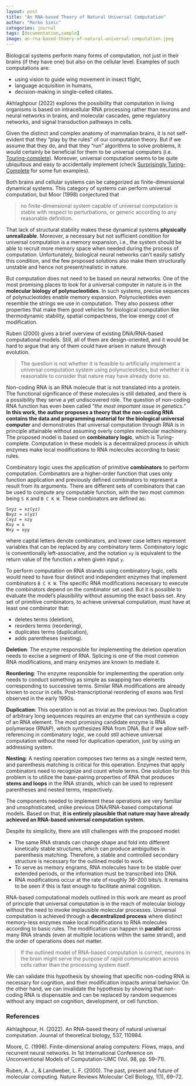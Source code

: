 ```yaml
---
layout: post
title: "An RNA-based Theory of Natural Universal Computation"
author: "Marko Simic"
categories: journal
tags: [documentation,sample]
image: an-rna-based-thoery-of-natural-universal-computation.jpeg
---
```


Biological systems perform many forms of computation, not just in their brains (if they have one) but also on the cellular level. Examples of such computations are:

- using vision to guide wing movement in insect flight,
- language acquisition in humans,
- decision-making in single-celled ciliates.

Akhlaghpour (2022) explores the possibility that computation in living organisms is based on intracellular RNA processing rather than neurons and neural networks in brains, and molecular cascades, gene regulatory networks, and signal transduction pathways in cells.

Given the distinct and complex anatomy of mammalian brains, it is not self-evident that they “play by the rules” of our computation theory. But if we assume that they do, and that they “run” algorithms to solve problems, it would certainly be beneficial for them to be universal computers (i.e. [Touring-complete](https://en.wikipedia.org/wiki/Turing_completeness)). Moreover, universal computation seems to be quite ubiquitous and easy to accidentally implement (check [Surprisingly Turing-Complete](https://www.gwern.net/Turing-complete) for some fun examples).

Both brains and cellular systems can be categorized as finite-dimensional dynamical systems. This category of systems can perform universal computation, but Moor (1998) conjectured that
> no finite-dimensional system capable of universal computation is stable with respect to perturbations, or generic according to any reasonable definition.

That lack of structural stability makes these dynamical systems **physically unrealizable**. Moreover, a necessary but not sufficient condition for universal computation is a memory expansion, i.e., the system should be able to recruit more memory space when needed during the process of computation. Unfortunately, biological neural networks can’t easily satisfy this condition, and the few proposed solutions also make them structurally unstable and hence not present/realistic in nature.

But computation does not need to be based on neural networks. One of the most promising places to look for a universal computer in nature is in the **molecular biology of polynucleotides**. In such systems, precise sequences of polynucleotides enable memory expansion. Polynucleotides even resemble the strings we use in computation. They also possess other properties that make them good vehicles for biological computation like thermodynamic stability, spatial compactness, the low energy cost of modification.

Ruben (2000) gives a brief overview of existing DNA/RNA-based computational models. Still, all of them are design-oriented, and it would be hard to argue that any of them could have arisen in nature through evolution.

> The question is not whether it is feasible to artificially implement a universal computation system using polynucleotides, but whether it is reasonable to consider that nature may have already done so.

Non-coding RNA is an RNA molecule that is not translated into a protein. The functional significance of these molecules is still debated, and there is a possibility they serve a yet undiscovered role. The question of non-coding RNA function has even been called *"the most important issue in genetics."* **In this work, the author proposes a theory that the non-coding RNA contains the data and programming material for the biological universal computer** and demonstrates that universal computation through RNA is in principle attainable without assuming overly complex molecular machinery. The proposed model is based on **combinatory logic**, which is Turing-complete. Computation in these models is a decentralized process in which enzymes make local modifications to RNA molecules according to basic rules.

Combinatory logic uses the application of primitive **combinators** to perform computation. Combinators are a higher-order function that uses only function application and previously defined combinators to represent a result from its arguments. There are different sets of combinators that can be used to compute any computable function, with the two most common being `S K` and `B C K W`. These combinators are defined as:

```
Sxyz = xz(yz)
Bxyz = x(yz)
Cxyz = xzy
Kxy = x
Wxy = xyy
```

where capital letters denote combinators, and lower case letters represent variables that can be replaced by any combinatory term. Combinatory logic is conventionally left-associative, and the notation `xy` is equivalent to the return value of the function `x` when given input `y`.

To perform computation on RNA strands using combinatory logic, cells would need to have four distinct and independent enzymes that implement combinators `B C K W`. The specific RNA modifications necessary to execute the combinators depend on the combinator set used. But it is possible to evaluate the model’s plausibility without assuming the exact basis set. Any set of primitive combinators, to achieve universal computation, must have at least one combinator that:

- deletes terms (deletion),
- reorders terms (reordering),
- duplicates terms (duplication),
- adds parentheses (nesting).

**Deletion**: The enzyme responsible for implementing the deletion operation needs to excise a segment of RNA. Splicing is one of the most common RNA modifications, and many enzymes are known to mediate it.

**Reordering**: The enzyme responsible for implementing the operation only needs to conduct something as simple as swapping two elements corresponding to successive terms. Similar RNA modifications are already known to occur in cells. Post-transcriptional reordering of exons was first observed in the early 1990s.

**Duplication**: This operation is not as trivial as the previous two. Duplication of arbitrary long sequences requires an enzyme that can synthesize a copy of an RNA element. The most promising candidate enzyme is RNA polymerase (RNAP), which synthesizes RNA from DNA. But if we allow self-referencing in combinatory logic, we could still achieve universal computation without the need for duplication operation, just by using an addressing system.

**Nesting**: A nesting operation composes two terms as a single nested term, and parenthesis matching is critical for this operation. Enzymes that apply combinators need to recognize and count whole terms. One solution for this problem is to utilize the base-pairing properties of RNA that produces **stems and loops** in the RNA strands, which can be used to represent parentheses and nested terms, respectively.

The components needed to implement these operations are very familiar and unsophisticated, unlike previous DNA/RNA-based computational models. Based on that, **it is entirely plausible that nature may have already achieved an RNA-based universal computation system.**

Despite its simplicity, there are still challenges with the proposed model:

- The same RNA strands can change shape and fold into different kinetically stable structures, which can produce ambiguities in parenthesis matching. Therefore, a stable and controlled secondary structure is necessary for the outlined model to work.
- To serve as memory engrams, RNA molecules have to be stable over extended periods, or the information must be transcribed into DNA.
- RNA modifications occur at the rate of roughly 36–200 bits/s. It remains to be seen if this is fast enough to facilitate animal cognition.

RNA-based computational models outlined in this work are meant as proof of principle that universal computation is in the reach of molecular biology without the need to invoke implausible molecular processes. Universal computation is achieved through a **decentralized process** where distinct memory-less enzymes make local modifications to RNA molecules according to basic rules. The modification can happen in **parallel** across many RNA strands (even at multiple locations within the same strand), and the order of operations does not matter.

> If the outlined model of RNA-based computation is correct, neurons in the brain might serve the purpose of rapid communication across cells rather than the processing system itself.

We can validate this hypothesis by showing that specific non-coding RNA is necessary for cognition, and their modification impacts animal behavior. On the other hand, we can invalidate the hypothesis by showing that non-coding RNA is dispensable and can be replaced by random sequences without any impact on cognition, development, or cell function.

### References

Akhlaghpour, H. (2022). An RNA-based theory of natural universal computation. Journal of theoretical biology, 537, 110984.

Moore, C. (1998). Finite-dimensional analog computers: Flows, maps, and recurrent neural networks. In 1st International Conference on Unconventional Models of Computation-UMC (Vol. 98, pp. 59–71).

Ruben, A. J., & Landweber, L. F. (2000). The past, present and future of molecular computing. Nature Reviews Molecular Cell Biology, 1(1), 69–72.
